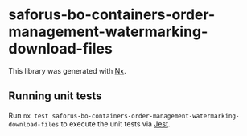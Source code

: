 # saforus-bo-containers-order-management-watermarking-download-files

This library was generated with [Nx](https://nx.dev).

## Running unit tests

Run `nx test saforus-bo-containers-order-management-watermarking-download-files` to execute the unit tests via [Jest](https://jestjs.io).
